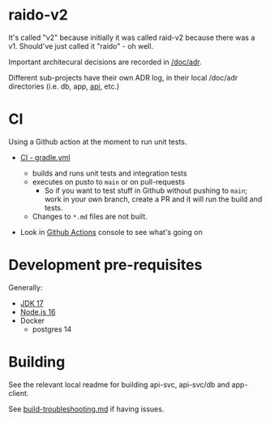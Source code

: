 # raido-v2

It's called "v2" because initially it was called raid-v2 because there was a
v1. Should've just called it "raido" - oh well.

Important architecural decisions are recorded in [/doc/adr](./doc/adr).

Different sub-projects have their own ADR log, in their local /doc/adr
directories (i.e. db, app, [api](/api-svc/spring/doc/adr), etc.)

# CI

Using a Github action at the moment to run unit tests.

* [CI - gradle.yml](.github/workflows/gradle.yml)
  * builds and runs unit tests and integration tests
  * executes on pusto to `main` or on pull-requests
    * So if you want to test stuff in Github without pushing to `main`;
      work in your own branch, create a PR and it will run the build
      and tests.
  * Changes to `*.md` files are not built.

* Look in [Github Actions](https://github.com/au-research/raido-v2/actions)
  console to see what's going on


# Development pre-requisites

Generally:

* [JDK 17](./doc/adr/2022-07-21_jdk-platform.md)
* [Node.js 16](./doc/adr/2022-07-21_nodejs-platform.md)
* Docker
  * postgres 14 
  

# Building
See the relevant local readme for building api-svc, api-svc/db and app-client.

See [build-troubleshooting.md](/app-client/doc/build-troubleshooting.md) if
having issues.

